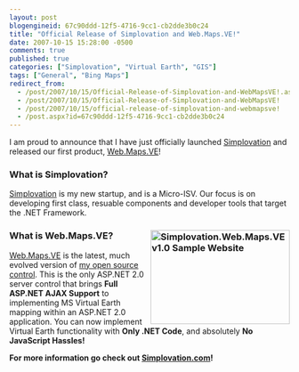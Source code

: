 ```yaml
---
layout: post
blogengineid: 67c90ddd-12f5-4716-9cc1-cb2dde3b0c24
title: "Official Release of Simplovation and Web.Maps.VE!"
date: 2007-10-15 15:28:00 -0500
comments: true
published: true
categories: ["Simplovation", "Virtual Earth", "GIS"]
tags: ["General", "Bing Maps"]
redirect_from: 
  - /post/2007/10/15/Official-Release-of-Simplovation-and-WebMapsVE!.aspx
  - /post/2007/10/15/Official-Release-of-Simplovation-and-WebMapsVE!
  - /post/2007/10/15/official-release-of-simplovation-and-webmapsve!
  - /post.aspx?id=67c90ddd-12f5-4716-9cc1-cb2dde3b0c24
---
```

<!-- more -->


I am proud to announce that I have just officially launched <a href="http://simplovation.com/">Simplovation</a> and released our first product, <a href="http://simplovation.com/Page/WebMapsVE.aspx">Web.Maps.VE</a>!

<h3>What is Simplovation?</h3>


<a href="http://simplovation.com/">Simplovation</a> is my new startup, and is a Micro-ISV. Our focus is on developing first class, resuable components and developer tools that target the .NET Framework.

<h3><a href="http://simplovation.com/Page/WebMapsVE.aspx"><img src="http://simplovation.com/Files/Images/SampleWebsite_ScreenShot001_Thumb.png" border="0" alt="Simplovation.Web.Maps.VE v1.0 Sample Website" width="250" height="169" align="right" /></a>What is Web.Maps.VE?</h3>


<a href="http://simplovation.com/Page/WebMapsVE.aspx">Web.Maps.VE</a> is the latest, much evolved version of <a href="http://codeplex.com/pietschsoftve3">my open source control</a>. This is the only ASP.NET 2.0 server control that brings **Full ASP.NET AJAX Support** to implementing MS Virtual Earth mapping within an ASP.NET 2.0 application. You can now implement Virtual Earth functionality with **Only .NET Code**, and absolutely **No JavaScript Hassles!**



**For more information go check out **<a href="http://simplovation.com">**Simplovation.com**</a>**!**



 



 

